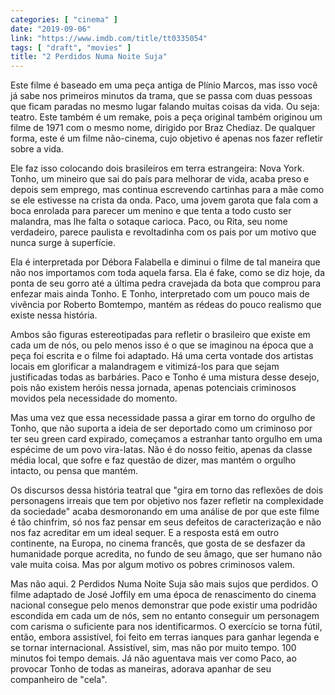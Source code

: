 ```yaml
---
categories: [ "cinema" ]
date: "2019-09-06"
link: "https://www.imdb.com/title/tt0335054"
tags: [ "draft", "movies" ]
title: "2 Perdidos Numa Noite Suja"
---
```

Este filme é baseado em uma peça antiga de Plínio Marcos, mas isso você já sabe nos primeiros minutos da trama, que se passa com duas pessoas que ficam paradas no mesmo lugar falando muitas coisas da vida. Ou seja: teatro. Este também é um remake, pois a peça original também originou um filme de 1971 com o mesmo nome, dirigido por Braz Chediaz. De qualquer forma, este é um filme não-cinema, cujo objetivo é apenas nos fazer refletir sobre a vida.

Ele faz isso colocando dois brasileiros em terra estrangeira: Nova York. Tonho, um mineiro que sai do país para melhorar de vida, acaba preso e depois sem emprego, mas continua escrevendo cartinhas para a mãe como se ele estivesse na crista da onda. Paco, uma jovem garota que fala com a boca enrolada para parecer um menino e que tenta a todo custo ser malandra, mas lhe falta o sotaque carioca. Paco, ou Rita, seu nome verdadeiro, parece paulista e revoltadinha com os pais por um motivo que nunca surge à superfície.

Ela é interpretada por Débora Falabella e diminui o filme de tal maneira que não nos importamos com toda aquela farsa. Ela é fake, como se diz hoje, da ponta de seu gorro até a última pedra cravejada da bota que comprou para enfezar mais ainda Tonho. E Tonho, interpretado com um pouco mais de vivência por Roberto Bomtempo, mantém as rédeas do pouco realismo que existe nessa história.

Ambos são figuras estereotipadas para refletir o brasileiro que existe em cada um de nós, ou pelo menos isso é o que se imaginou na época que a peça foi escrita e o filme foi adaptado. Há uma certa vontade dos artistas locais em glorificar a malandragem e vitimizá-los para que sejam justificadas todas as barbáries. Paco e Tonho é uma mistura desse desejo, pois não existem heróis nessa jornada, apenas potenciais criminosos movidos pela necessidade do momento.

Mas uma vez que essa necessidade passa a girar em torno do orgulho de Tonho, que não suporta a ideia de ser deportado como um criminoso por ter seu green card expirado, começamos a estranhar tanto orgulho em uma espécime de um povo vira-latas. Não é do nosso feitio, apenas da classe média local, que sofre e faz questão de dizer, mas mantém o orgulho intacto, ou pensa que mantém.

Os discursos dessa história teatral que "gira em torno das reflexões de dois personagens irreais que tem por objetivo nos fazer refletir na complexidade da sociedade" acaba desmoronando em uma análise de por que este filme é tão chinfrim, só nos faz pensar em seus defeitos de caracterização e não nos faz acreditar em um ideal sequer. E a resposta está em outro continente, na Europa, no cinema francês, que gosta de se desfazer da humanidade porque acredita, no fundo de seu âmago, que ser humano não vale muita coisa. Mas por algum motivo os pobres criminosos valem.

Mas não aqui. 2 Perdidos Numa Noite Suja são mais sujos que perdidos. O filme adaptado de José Joffily em uma época de renascimento do cinema nacional consegue pelo menos demonstrar que pode existir uma podridão escondida em cada um de nós, sem no entanto conseguir um personagem com carisma o suficiente para nos identificarmos. O exercício se torna fútil, então, embora assistível, foi feito em terras ianques para ganhar legenda e se tornar internacional. Assistível, sim, mas não por muito tempo. 100 minutos foi tempo demais. Já não aguentava mais ver como Paco, ao provocar Tonho de todas as maneiras, adorava apanhar de seu companheiro de "cela".
